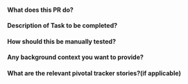 #### What does this PR do?

#### Description of Task to be completed?

#### How should this be manually tested?

#### Any background context you want to provide?

#### What are the relevant pivotal tracker stories?(if applicable)
